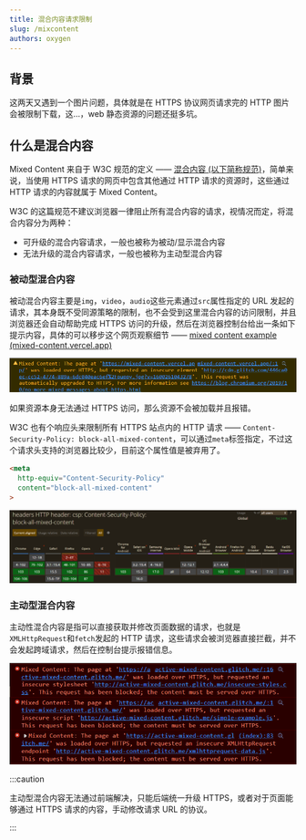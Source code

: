 ```yaml
---
title: 混合内容请求限制
slug: /mixcontent
authors: oxygen
---
```


## 背景

这两天又遇到一个图片问题，具体就是在 HTTPS 协议网页请求完的 HTTP 图片会被限制下载，这...，web 静态资源的问题还挺多坑。

<!--truncate-->

## 什么是混合内容

Mixed Content 来自于 W3C 规范的定义 —— [混合内容 (以下简称规范)](https://w3c.github.io/webappsec-mixed-content/)，简单来说，当使用 HTTPS 请求的网页中包含其他通过 HTTP 请求的资源时，这些通过 HTTP 请求的内容就属于 Mixed Content。

W3C 的这篇规范不建议浏览器一律阻止所有混合内容的请求，视情况而定，将混合内容分为两种：

- 可升级的混合内容请求，一般也被称为被动/显示混合内容
- 无法升级的混合内容请求，一般也被称为主动型混合内容

### 被动型混合内容

被动混合内容主要是`img`，`video`，`audio`这些元素通过`src`属性指定的 URL 发起的请求，其本身既不受同源策略的限制，也不会受到这里混合内容的访问限制，并且浏览器还会自动帮助完成 HTTPS 访问的升级，然后在浏览器控制台给出一条如下提示内容，具体的可以移步这个网页观察细节 —— [mixed content example (mixed-content.vercel.app)](https://mixed-content.vercel.app/)

![image-20220719232438771](../public/images/image-20220719232438771.png)

如果资源本身无法通过 HTTPS 访问，那么资源不会被加载并且报错。

W3C 也有个响应头来限制所有 HTTPS 站点内的 HTTP 请求 —— `Content-Security-Policy: block-all-mixed-content`，可以通过`meta`标签指定，不过这个请求头支持的浏览器比较少，目前这个属性值是被弃用了。

```html
<meta
  http-equiv="Content-Security-Policy" 
  content="block-all-mixed-content"
>
```

![image-20220719233328676](../public/images/image-20220719233328676.png)

### 主动型混合内容

主动性混合内容是指可以直接获取并修改页面数据的请求，也就是`XMLHttpRequest`和`fetch`发起的 HTTP 请求，这些请求会被浏览器直接拦截，并不会发起跨域请求，然后在控制台提示报错信息。

![image-20220720220835786](../public/images/image-20220720220835786.png)

:::caution

主动型混合内容无法通过前端解决，只能后端统一升级 HTTPS，或者对于页面能够通过 HTTPS 请求的内容，手动修改请求 URL 的协议。

:::

